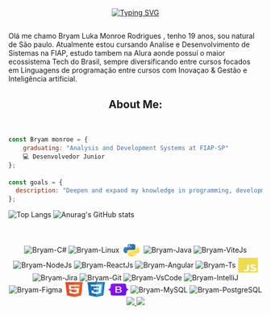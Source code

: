 
<div align = "center">
<a href="https://git.io/typing-svg"><img src="https://readme-typing-svg.herokuapp.com?font=Fira+Code&size=12&letterSpacing=+-1px;&duration=3000&pause=2000&color=81D266&background=FFFFFF00&vCenter=true&multiline=true&width=500&height=100&separator=%3C&lines=public+class+LogExample+%7B+++++public+static+void+main(String%5B%5D+args)+%7B++++%3C+String+message+%3D+%22Hello%2C+World!%22;++System.out.println(message);+++++%7D+%7D+++++++" alt="Typing SVG" /></a>
</div>

##

Olá me chamo Bryam Luka Monroe Rodrigues , tenho 19 anos, sou natural de São paulo. Atualmente estou cursando Analíse e Desenvolvimento de Sistemas na FIAP, estudo tambem na Alura aonde possuí o maior ecossistema Tech do Brasil, sempre diversificando entre cursos focados em Linguagens de programação entre cursos com Inovaçao & Gestão e Inteligência artificial.

<h2 align='center'> About Me:</h2>
<br>

```javascript
const Bryam monroe = {
    graduating: "Analysis and Development Systems at FIAP-SP"
    💻 Desenvolvedor Junior
};

const goals = {
  description: "Deepen and expand my knowledge in programming, development and design."
};
``` 


![Top Langs](https://github-readme-stats.vercel.app/api/top-langs/?username=anuraghazra&layout=donut&theme=radical)
![Anurag's GitHub stats](https://github-readme-stats.vercel.app/api?username=BryamMonroe&show_icons=true&theme=radical)

 
##
    
<div align="center" style="display: inline_block"><br>

<img align="center" alt="Bryam-C#" height="30" width="40" src="https://cdn.jsdelivr.net/gh/devicons/devicon@latest/icons/csharp/csharp-original.svg" />

<img align="center" alt="Bryam-Linux" height="30" width="40" src="https://cdn.jsdelivr.net/gh/devicons/devicon@latest/icons/linux/linux-original.svg" />

<img align="center" alt="Bryam-Python" height="30" width="40" src="https://raw.githubusercontent.com/devicons/devicon/master/icons/python/python-original.svg">
  
<img align="center" alt="Bryam-Java" height="30" width="40" src="https://cdn.jsdelivr.net/gh/devicons/devicon/icons/java/java-original.svg">
          
<img align="center" alt="Bryam-ViteJs" height="30" width="40" src="https://cdn.jsdelivr.net/gh/devicons/devicon@latest/icons/vitejs/vitejs-original.svg">

<img align="center" alt="Bryam-NodeJs" height="30" width="40" src="https://cdn.jsdelivr.net/gh/devicons/devicon@latest/icons/nodejs/nodejs-original.svg">

<img align="center" alt="Bryam-ReactJs" height="30" width="40" src="https://cdn.jsdelivr.net/gh/devicons/devicon@latest/icons/react/react-original.svg">

<img align="center" alt="Bryam-Angular" height="40" width="50" src="https://cdn.jsdelivr.net/gh/devicons/devicon@latest/icons/angular/angular-original.svg" />
           
<img align="center" alt="Bryam-Ts" height="30" width="40" src="https://cdn.jsdelivr.net/gh/devicons/devicon@latest/icons/typescript/typescript-original.svg">
    
<img align="center" alt="Bryam-Js" height="30" width="40" src="https://raw.githubusercontent.com/devicons/devicon/master/icons/javascript/javascript-plain.svg">

<img align="center" alt="Bryam-Jira" height="40" width="50" src="https://cdn.jsdelivr.net/gh/devicons/devicon@latest/icons/jira/jira-original.svg">

<img align="center" alt="Bryam-Git" height="30" width="40" src="https://cdn.jsdelivr.net/gh/devicons/devicon@latest/icons/git/git-original.svg">

<img align="center" alt="Bryam-VsCode" height="30" width="40" src="https://cdn.jsdelivr.net/gh/devicons/devicon@latest/icons/vscode/vscode-original.svg">

<img align="center" alt="Bryam-IntelliJ" height="30" width="40" src="https://cdn.jsdelivr.net/gh/devicons/devicon@latest/icons/intellij/intellij-original.svg">

<img align="center" alt="Bryam-Figma" height="30" width="40" src="https://cdn.jsdelivr.net/gh/devicons/devicon/icons/figma/figma-original.svg">

<img align="center" alt="Bryam-HTML" height="30" width="40" src="https://raw.githubusercontent.com/devicons/devicon/master/icons/html5/html5-original.svg">
  
<img align="center" alt="Bryam-CSS" height="30" width="40" src="https://raw.githubusercontent.com/devicons/devicon/master/icons/css3/css3-original.svg">

<img align="center" alt="Bryam-Bootstrap" height="30" width="40" src="https://raw.githubusercontent.com/devicons/devicon/master/icons/bootstrap/bootstrap-original.svg">
        
<img align="center" alt="Bryam-MySQL" height="30" width="40" src="https://cdn.jsdelivr.net/gh/devicons/devicon@latest/icons/mysql/mysql-original.svg">

<img align="center" alt="Bryam-PostgreSQL" height="30" width="40" src="https://cdn.jsdelivr.net/gh/devicons/devicon@latest/icons/postgresql/postgresql-plain.svg">
          
</div>



<div align = "center" >
    <a href ="https://www.linkedin.com/in/bryam-m-42b82b22a" target="_blank"><img src="https://img.shields.io/badge/LinkedIn-0077B5?style=for-the-badge&logo=linkedin&logoColor=white"> </a>
    <a href ="mailto:Bryamlukamonroe@gmail.com" target="_blank"><img src="https://img.shields.io/badge/Gmail-D14836?style=for-the-badge&logo=gmail&logoColor=white"></a>
</div>
